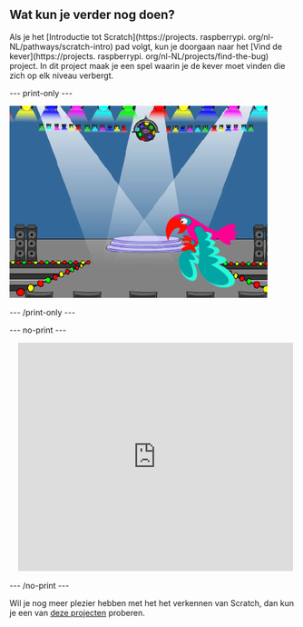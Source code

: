 ## Wat kun je verder nog doen?

Als je het [Introductie tot Scratch](https://projects. raspberrypi. org/nl-NL/pathways/scratch-intro) pad volgt, kun je doorgaan naar het [Vind de kever](https://projects. raspberrypi. org/nl-NL/projects/find-the-bug) project. In dit project maak je een spel waarin je de kever moet vinden die zich op elk niveau verbergt.

--- print-only ---

![Het project 'Vind de kever'.](images/find-the-bug.png)

--- /print-only ---

--- no-print ---

<div class="scratch-preview" style="margin-left: 15px;">
  <iframe allowtransparency="true" width="485" height="402" src="https://scratch.mit.edu/projects/embed/486719939/?autostart=false" frameborder="0"></iframe>
</div>

--- /no-print ---

Wil je nog meer plezier hebben met het het verkennen van Scratch, dan kun je een van [deze projecten](https://projects.raspberrypi.org/en/projects?software%5B%5D=scratch&curriculum%5B%5D=%201) proberen.

